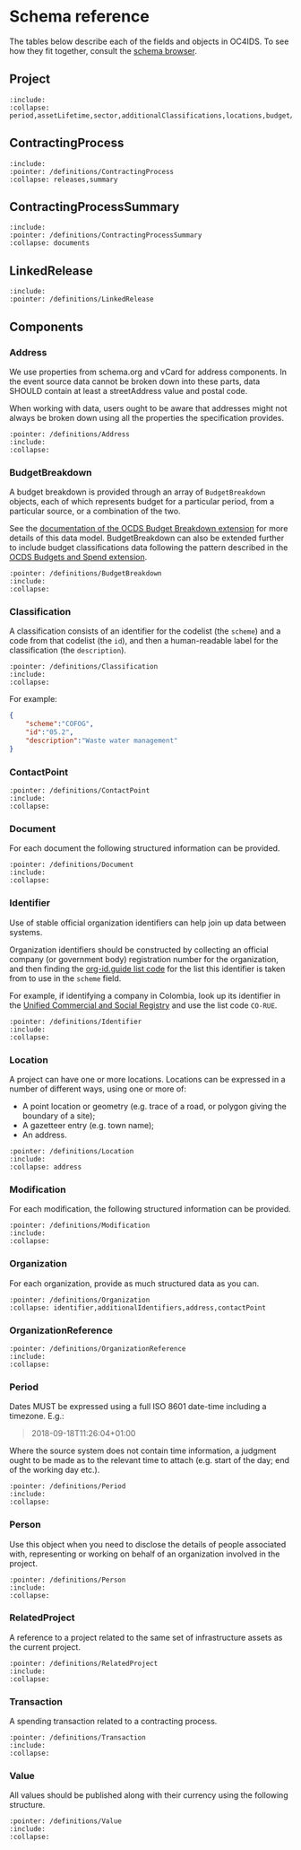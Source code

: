 # Schema reference

<style>
.wy-nav-content {
  max-width: 1200px;
}
</style>

The tables below describe each of the fields and objects in OC4IDS. To see how they fit together, consult the [schema browser](browser).

## Project

```{jsonschema} ../../build/current_lang/project-schema.json
:include:
:collapse: period,assetLifetime,sector,additionalClassifications,locations,budget/amount,budget/budgetBreakdown,parties,documents,contractingProcesses,relatedProjects
```

## ContractingProcess

```{jsonschema} ../../build/current_lang/project-schema.json
:include:
:pointer: /definitions/ContractingProcess
:collapse: releases,summary
```

## ContractingProcessSummary

```{jsonschema} ../../build/current_lang/project-schema.json
:include:
:pointer: /definitions/ContractingProcessSummary
:collapse: documents
```

## LinkedRelease

```{jsonschema} ../../build/current_lang/project-schema.json
:include:
:pointer: /definitions/LinkedRelease
```

## Components

### Address

We use properties from schema.org and vCard for address components. In the event source data cannot be broken down into these parts, data SHOULD contain at least a streetAddress value and postal code.

When working with data, users ought to be aware that addresses might not always be broken down using all the properties the specification provides.

```{jsonschema} ../../build/current_lang/project-schema.json
:pointer: /definitions/Address
:include:
:collapse:
```

### BudgetBreakdown

A budget breakdown is provided through an array of `BudgetBreakdown` objects, each of which represents budget for a particular period, from a particular source, or a combination of the two.

See the [documentation of the OCDS Budget Breakdown extension](https://extensions.open-contracting.org/en/extensions/budget/master/) for more details of this data model. BudgetBreakdown can also be extended further to include budget classifications data following the pattern described in the [OCDS Budgets and Spend extension](https://extensions.open-contracting.org/en/extensions/budget_and_spend/master/).

```{jsonschema} ../../build/current_lang/project-schema.json
:pointer: /definitions/BudgetBreakdown
:include:
:collapse:
```

### Classification

A classification consists of an identifier for the codelist (the `scheme`) and a code from that codelist (the `id`), and then a human-readable label for the classification (the `description`).

```{jsonschema} ../../build/current_lang/project-schema.json
:pointer: /definitions/Classification
:include:
:collapse:
```

For example:

```json
{
    "scheme":"COFOG",
    "id":"05.2",
    "description":"Waste water management"
}
```

### ContactPoint

```{jsonschema} ../../build/current_lang/project-schema.json
:pointer: /definitions/ContactPoint
:include:
:collapse:
```

### Document

For each document the following structured information can be provided.

```{jsonschema} ../../build/current_lang/project-schema.json
:pointer: /definitions/Document
:include:
:collapse:
```

### Identifier

Use of stable official organization identifiers can help join up data between systems.

Organization identifiers should be constructed by collecting an official company (or government body) registration number for the organization, and then finding the [org-id.guide list code](http://www.org-id.guide) for the list this identifier is taken from to use in the `scheme` field.

For example, if identifying a company in Colombia, look up its identifier in the [Unified Commercial and Social Registry](http://org-id.guide/list/CO-RUE) and use the list code `CO-RUE`.

```{jsonschema} ../../build/current_lang/project-schema.json
:pointer: /definitions/Identifier
:include:
:collapse:
```

### Location

A project can have one or more locations. Locations can be expressed in a number of different ways, using one or more of:

* A point location or geometry (e.g. trace of a road, or polygon giving the boundary of a site);
* A gazetteer entry (e.g. town name);
* An address.

```{jsonschema} ../../build/current_lang/project-schema.json
:pointer: /definitions/Location
:include:
:collapse: address
```

### Modification

For each modification, the following structured information can be provided.

```{jsonschema} ../../build/current_lang/project-schema.json
:pointer: /definitions/Modification
:include:
:collapse:
```

### Organization

For each organization, provide as much structured data as you can.

```{jsonschema} ../../build/current_lang/project-schema.json
:pointer: /definitions/Organization
:collapse: identifier,additionalIdentifiers,address,contactPoint
```

### OrganizationReference

```{jsonschema} ../../build/current_lang/project-schema.json
:pointer: /definitions/OrganizationReference
:include:
:collapse:
```

### Period

Dates MUST be expressed using a full ISO 8601 date-time including a timezone. E.g.:

> 2018-09-18T11:26:04+01:00

Where the source system does not contain time information, a judgment ought to be made as to the relevant time to attach (e.g. start of the day; end of the working day etc.).

```{jsonschema} ../../build/current_lang/project-schema.json
:pointer: /definitions/Period
:include:
:collapse:
```

### Person

Use this object when you need to disclose the details of people associated with, representing or working on behalf of an organization involved in the project.

```{jsonschema} ../../build/current_lang/project-schema.json
:pointer: /definitions/Person
:include:
:collapse:
```

### RelatedProject

A reference to a project related to the same set of infrastructure assets as the current project.

```{jsonschema} ../../build/current_lang/project-schema.json
:pointer: /definitions/RelatedProject
:include:
:collapse:
```

### Transaction

A spending transaction related to a contracting process.

```{jsonschema} ../../build/current_lang/project-schema.json
:pointer: /definitions/Transaction
:include:
:collapse:
```

### Value

All values should be published along with their currency using the following structure.

```{jsonschema} ../../build/current_lang/project-schema.json
:pointer: /definitions/Value
:include:
:collapse:
```
